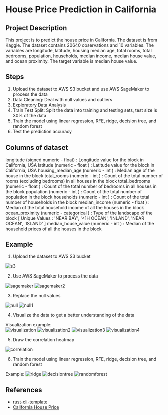 # House Price Prediction in California


## Project Description
This project is to predict the house price in California. The dataset is from Kaggle. The dataset contains 20640 observations and 10 variables. The variables are longitude, latitude, housing median age, total rooms, total bedrooms, population, households, median income, median house value, and ocean proximity. The target variable is median house value. 

## Steps
1. Upload the dataset to AWS S3 bucket and use AWS SageMaker to process the data
2. Data Cleaning: Deal with null values and outliers
3. Exploratory Data Analysis
4. Train Test Split: Split the data into training and testing sets, test size is 30% of the data
5. Train the model using linear regression, RFE, ridge, decision tree, and random forest
6. Test the prediction accuracy

## Columns of dataset
longitude (signed numeric - float) : Longitude value for the block in California, USA
latitude (numeric - float ) : Latitude value for the block in California, USA
housing_median_age (numeric - int ) : Median age of the house in the block
total_rooms (numeric - int ) : Count of the total number of rooms (excluding bedrooms) in all houses in the block
total_bedrooms (numeric - float ) : Count of the total number of bedrooms in all houses in the block
population (numeric - int ) : Count of the total number of population in the block
households (numeric - int ) : Count of the total number of households in the block
median_income (numeric - float ) : Median of the total household income of all the houses in the block
ocean_proximity (numeric - categorical ) : Type of the landscape of the block [ Unique Values : 'NEAR BAY', '<1H OCEAN', 'INLAND', 'NEAR OCEAN', 'ISLAND' ]
median_house_value (numeric - int ) : Median of the household prices of all the houses in the block

## Example

1. Upload the dataset to AWS S3 bucket

![s3](img/s3.png)

2. Use AWS SageMaker to process the data

![sagemaker](img/sagemaker.png)
![sagemaker2](img/sagemaker2.png)

3. Replace the null values

![null](img/null.png)
![null1](img/null1.png)

4. Visualize the data to get a better understanding of the data
   
Visualization example:  
![visualization](img/visualization.png)
![visualization2](img/visualization2.png)
![visualization3](img/visualization3.png)
![visualization4](img/visualization4.png)

5. Draw the correlation heatmap

![correlation](img/correlation.png)

6. Train the model using linear regression, RFE, ridge, decision tree, and random forest

Example:
![ridge](img/ridge.png)
![decisiontree](img/decision-tree.png)
![randomforest](img/random-forest.png)

## References

* [rust-cli-template](https://github.com/kbknapp/rust-cli-template)
* [California House Price](https://www.kaggle.com/datasets/shibumohapatra/house-price)
